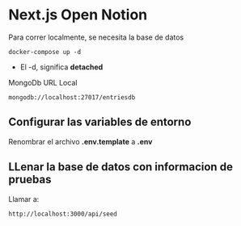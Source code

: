 # Next.js Open Notion

Para correr localmente, se necesita la base de datos

```
docker-compose up -d
```

* El -d, significa __detached__


MongoDb URL Local
```
mongodb://localhost:27017/entriesdb
```

## Configurar las variables de entorno
Renombrar el archivo __.env.template__ a __.env__

## LLenar la base de datos con informacion de pruebas

Llamar a:
```
http://localhost:3000/api/seed
```

